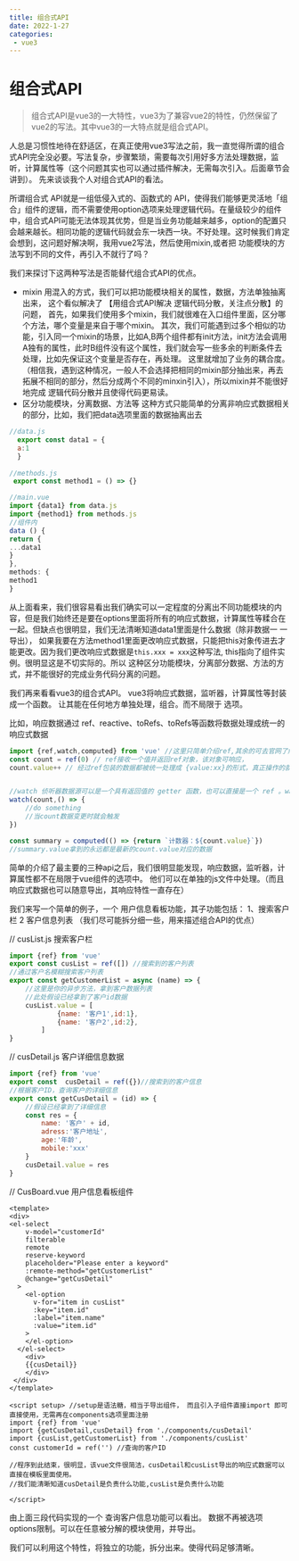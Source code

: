 ```yaml
---
title: 组合式API
date: 2022-1-27
categories:
 - vue3
---
```


# 组合式API
> 组合式API是vue3的一大特性，vue3为了兼容vue2的特性，仍然保留了vue2的写法。其中vue3的一大特点就是组合式API。

人总是习惯性地待在舒适区，在真正使用vue3写法之前，我一直觉得所谓的组合式API完全没必要。写法复杂，步骤繁琐，需要每次引用好多方法处理数据，监听，计算属性等（这个问题其实也可以通过插件解决，无需每次引入。后面章节会讲到）。 先来谈谈我个人对组合式API的看法。

所谓组合式 API就是一组低侵入式的、函数式的 API，使得我们能够更灵活地「组合」组件的逻辑，而不需要使用option选项来处理逻辑代码。在量级较少的组件中，组合式API可能无法体现其优势，但是当业务功能越来越多，option的配置只会越来越长。相同功能的逻辑代码就会东一块西一块。不好处理。这时候我们肯定会想到，这问题好解决啊，我用vue2写法，然后使用mixin,或者把 功能模块的方法写到不同的文件，再引入不就行了吗？

我们来探讨下这两种写法是否能替代组合式API的优点。

- mixin
用混入的方式，我们可以把功能模块相关的属性，数据，方法单独抽离出来， 这个看似解决了  【用组合式API解决 逻辑代码分散，关注点分散】的问题，
首先，如果我们使用多个mixin，我们就很难在入口组件里面，区分哪个方法，哪个变量是来自于哪个mixin。
其次，我们可能遇到过多个相似的功能，引入同一个mixin的场景，比如A,B两个组件都有init方法，init方法会调用A独有的属性，此时B组件没有这个属性，我们就会写一些多余的判断条件去处理，比如先保证这个变量是否存在，再处理。 这里就增加了业务的耦合度。（相信我，遇到这种情况，一般人不会选择把相同的mixin部分抽出来，再去拓展不相同的部分，然后分成两个不同的minxin引入），所以mixin并不能很好地完成 逻辑代码分散并且使得代码更易读。
- 区分功能模块，分离数据、方法等
这种方式只能简单的分离非响应式数据相关的部分，比如，我们把data选项里面的数据抽离出去

```js
//data.js
  export const data1 = {
  a:1
  }
  
//methods.js
 export const method1 = () => {}

//main.vue
import {data1} from data.js
import {method1} from methods.js
//组件内
data () {
return {
...data1
}
},
methods: {
method1
}
```



从上面看来，我们很容易看出我们确实可以一定程度的分离出不同功能模块的内容，但是我们始终还是要在options里面将所有的响应式数据，计算属性等糅合在一起。但缺点也很明显，我们无法清晰知道data1里面是什么数据（除非数据一 一导出）， 如果我要在方法method1里面更改响应式数据，只能把this对象传进去才能更改。因为我们更改响应式数据是```this.xxx = xxx```这种写法, this指向了组件实例。很明显这是不切实际的。所以 这种区分功能模块，分离部分数据、方法的方式，并不能很好的完成业务代码分离的问题。



我们再来看看vue3的组合式API。 vue3将响应式数据，监听器，计算属性等封装成一个函数。 让其能在任何地方单独处理，组合。而不局限于 选项。

比如，响应数据通过 ref、reactive、toRefs、toRefs等函数将数据处理成统一的响应式数据

```js
import {ref,watch,computed} from 'vue' //这里只简单介绍ref,其余的可去官网了解使用方式
const count = ref(0) // ref接收一个值并返回ref对象，该对象可响应，
count.value++ // 经过ref包装的数据都被统一处理成 {value:xx}的形式，真正操作的就是 .value属性， 而在模板中，该对象会被自动解析，无需使用.value就可以读取值，直接写count即可


//watch 侦听器数据源可以是一个具有返回值的 getter 函数，也可以直接是一个 ref 。watch相关的API有好几个可自行了解
watch(count,() => {
    //do something
    //当count数据变更时就会触发
})

const summary = computed(() => {return `计数器：${count.value}`})
//summary.value拿到的永远都是最新的count.value对应的数据
```

简单的介绍了最主要的三种api之后，我们很明显能发现，响应数据，监听器，计算属性都不在局限于vue组件的选项中。 他们可以在单独的js文件中处理。（而且响应式数据也可以随意导出，其响应特性一直存在）

我们来写一个简单的例子，一个 用户信息看板功能，其子功能包括： 1、搜索客户栏  2 客户信息列表 （我们尽可能拆分细一些，用来描述组合API的优点）

// cusList.js  搜索客户栏

```js
import {ref} from 'vue'
export const cusList = ref([]) //搜索到的客户列表
//通过客户名模糊搜索客户列表
export const getCustomerList = async (name) => {
    //这里是你的异步方法，拿到客户数据列表
    //此处假设已经拿到了客户id数据
    cusList.value = [
            {name: '客户1',id:1},
            {name: '客户2',id:2},
        ]
}

```



//  cusDetail.js  客户详细信息数据

```js
import {ref} from 'vue'
export const  cusDetail = ref({})//搜索到的客户信息
//根据客户ID，查询客户的详细信息
export const getCusDetail = (id) => {
    //假设已经拿到了详细信息
    const res = {
        name: '客户' + id,
        adress:'客户地址',
        age:'年龄',
        mobile:'xxx'
    }
    cusDetail.value = res 
}


```



// CusBoard.vue 用户信息看板组件

```vue
<template>
<div>
<el-select
    v-model="customerId"
    filterable
    remote
    reserve-keyword
    placeholder="Please enter a keyword"
    :remote-method="getCustomerList"
    @change="getCusDetail"
  >
    <el-option
      v-for="item in cusList"
      :key="item.id"
      :label="item.name"
      :value="item.id"
    >
    </el-option>
  </el-select>
    <div>
    {{cusDetail}}
    </div>
 </div>
</template>

<script setup> //setup是语法糖，相当于导出组件， 而且引入子组件直接import 即可直接使用，无需再在components选项里面注册
import {ref} from 'vue'
import {getCusDetail,cusDetail} from './components/cusDetail'
import {cusList,getCustomerList} from './components/cusList'
const customerId = ref('') //查询的客户ID

//程序到此结束，很明显，该vue文件很简洁，cusDetail和cusList导出的响应式数据可以直接在模板里面使用。
//我们能清晰知道cusDetail是负责什么功能,cusList是负责什么功能

</script>
```



由上面三段代码实现的一个 查询客户信息功能可以看出。 数据不再被选项options限制。可以在任意被分解的模块使用，并导出。

我们可以利用这个特性，将独立的功能，拆分出来。使得代码足够清晰。
